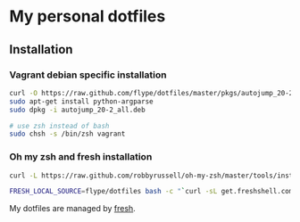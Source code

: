 My personal dotfiles
====================

## Installation

### Vagrant debian specific installation
``` sh
curl -O https://raw.github.com/flype/dotfiles/master/pkgs/autojump_20-2_all.deb
sudo apt-get install python-argparse
sudo dpkg -i autojump_20-2_all.deb

# use zsh instead of bash
sudo chsh -s /bin/zsh vagrant
```

### Oh my zsh and fresh installation
``` sh
curl -L https://raw.github.com/robbyrussell/oh-my-zsh/master/tools/install.sh | sh

FRESH_LOCAL_SOURCE=flype/dotfiles bash -c "`curl -sL get.freshshell.com`"

```

My dotfiles are managed by [fresh].

[fresh]: http://freshshell.com
